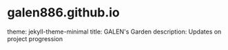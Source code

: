 # galen886.github.io
theme: jekyll-theme-minimal
title: GALEN's Garden
description: Updates on project progression
